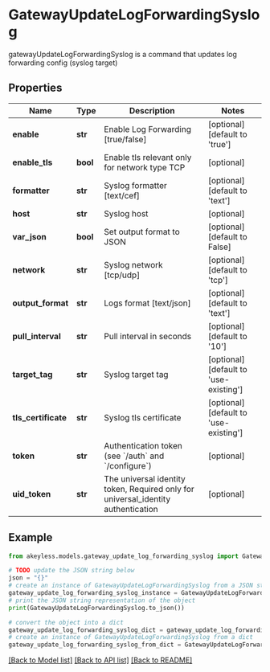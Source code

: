 # GatewayUpdateLogForwardingSyslog

gatewayUpdateLogForwardingSyslog is a command that updates log forwarding config (syslog target)

## Properties

Name | Type | Description | Notes
------------ | ------------- | ------------- | -------------
**enable** | **str** | Enable Log Forwarding [true/false] | [optional] [default to 'true']
**enable_tls** | **bool** | Enable tls relevant only for network type TCP | [optional] 
**formatter** | **str** | Syslog formatter [text/cef] | [optional] [default to 'text']
**host** | **str** | Syslog host | [optional] 
**var_json** | **bool** | Set output format to JSON | [optional] [default to False]
**network** | **str** | Syslog network [tcp/udp] | [optional] [default to 'tcp']
**output_format** | **str** | Logs format [text/json] | [optional] [default to 'text']
**pull_interval** | **str** | Pull interval in seconds | [optional] [default to '10']
**target_tag** | **str** | Syslog target tag | [optional] [default to 'use-existing']
**tls_certificate** | **str** | Syslog tls certificate | [optional] [default to 'use-existing']
**token** | **str** | Authentication token (see &#x60;/auth&#x60; and &#x60;/configure&#x60;) | [optional] 
**uid_token** | **str** | The universal identity token, Required only for universal_identity authentication | [optional] 

## Example

```python
from akeyless.models.gateway_update_log_forwarding_syslog import GatewayUpdateLogForwardingSyslog

# TODO update the JSON string below
json = "{}"
# create an instance of GatewayUpdateLogForwardingSyslog from a JSON string
gateway_update_log_forwarding_syslog_instance = GatewayUpdateLogForwardingSyslog.from_json(json)
# print the JSON string representation of the object
print(GatewayUpdateLogForwardingSyslog.to_json())

# convert the object into a dict
gateway_update_log_forwarding_syslog_dict = gateway_update_log_forwarding_syslog_instance.to_dict()
# create an instance of GatewayUpdateLogForwardingSyslog from a dict
gateway_update_log_forwarding_syslog_from_dict = GatewayUpdateLogForwardingSyslog.from_dict(gateway_update_log_forwarding_syslog_dict)
```
[[Back to Model list]](../README.md#documentation-for-models) [[Back to API list]](../README.md#documentation-for-api-endpoints) [[Back to README]](../README.md)


